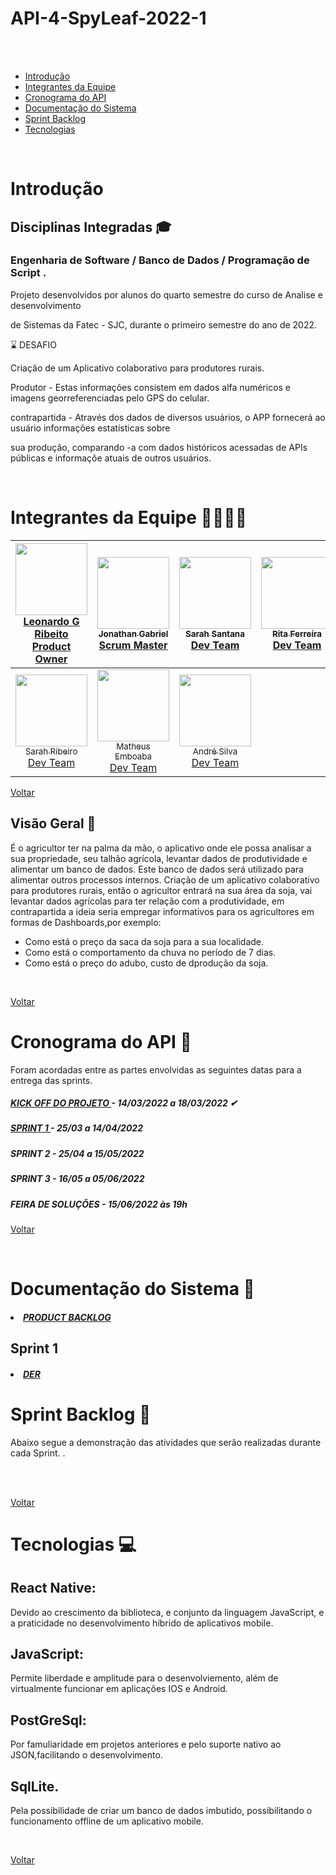 # API-4-SpyLeaf-2022-1
 
 <br/>
 <br id="topo">

- [Introdução](#Introdução)
- [Integrantes da Equipe](#IntegrantesdaEquipe)
- [Cronograma do API](#CronogramadoAPI)
- [Documentação do Sistema](#Documentacao)
- [Sprint Backlog](#SprintBacklog)
- [Tecnologias](#Tecnologias)


 <br/>

# Introdução <a name = "Introdução"></a>

## Disciplinas Integradas 🎓

### Engenharia de Software / Banco de Dados / Programação de Script .

Projeto desenvolvidos por alunos do quarto semestre do curso de Analise e desenvolvimento

de Sistemas da Fatec - SJC, durante o primeiro semestre do ano de 2022.



 ⌛ DESAFIO   

 Criação de um Aplicativo colaborativo para produtores rurais.

Produtor - Estas informações consistem em dados alfa numéricos e imagens georreferenciadas pelo GPS do celular.

contrapartida - Através dos dados de diversos usuários, o APP fornecerá ao usuário informações estatísticas sobre

sua produção, comparando -a com dados históricos acessadas de APIs públicas e informaçõe atuais de outros usuários.

 <br/>

 # Integrantes da Equipe 👩‍💻👨‍💻 <a name = "IntegrantesdaEquipe"></a>

[<img src="https://i.imgur.com/xfMfApD.png" width=115 > <br> <sub> <a href="https://github.com/Leo0256">Leonardo G Ribeito </a><br><a href="https://www.linkedin.com/uas/login?session_redirect=https%3A%2F%2Fwww.linkedin.com%2Fm%2Fin%2Fleonardo-gustavo-ribeiro-ba23831b6">Product Owner </a><br></sub>](https://github.com/Leo0256)  | [<img src="https://i.imgur.com/8Q01H2e.png" width=115 ><br><sub> Jonathan Gabriel</a><br><a href="https://www.linkedin.com/in/jonathan-gabriel-"> Scrum Master</a><br> </sub>](https://github.com/Jonathan-Assis) |[<img src="https://i.imgur.com/zpP2jTR.png" width=115 ><br><sub> Sarah Santana </a><br><a href="https://www.linkedin.com/in/sarah-santana-843394200">Dev Team</a><br></sub>](https://github.com/Sarah781)| [<img src="https://i.imgur.com/kEh4Dqy.png" width=115 ><br><sub> Rita Ferreira </a><br><a href="https://www.linkedin.com/in/rita-ferreira-894ba1200">Dev Team </a></sub>](https://github.com/ferreirarita) |
| :---: | :---: | :---:| :---:| 
[<img src="https://i.imgur.com/vYxIr1Y.png" width=115 > <br> <sub> Sarah Ribeiro</a><br><a href="https://www.linkedin.com/in/sarah-ribeiro-494000196/"> Dev Team</a> <br> </sub>](https://github.com/Sarah6197) | [<img src="https://i.imgur.com/pl2eIJX.png" width=115 > <br> <sub> Matheus Emboaba </a><br><a href="https://www.linkedin.com/in/matheus-emboaba-a21970236">Dev Team</a> <br> </sub>](https://github.com/MatheusEmboabaTeteu) | [<img src="https://i.imgur.com/D3R6HlJ.png" width=115 > <br> <sub> André Silva </a><br><a href="https://www.linkedin.com/in/andr%C3%A9-silva-63a4621ba/">Dev Team </a>  </sub>](https://github.com/AndreSilva358) |


[Voltar](#topo)


## Visão Geral 🔎

É o agricultor ter na palma da mão, o aplicativo onde ele possa analisar a sua propriedade, seu talhão agrícola, levantar dados de 
produtividade e alimentar um banco de dados. 
Este banco de dados será utilizado  para alimentar outros processos internos.
Criação de um aplicativo colaborativo para produtores rurais, então o agricultor entrará na sua área da soja, vai levantar dados agrícolas 
para ter relação com a produtividade, em contrapartida a ideia seria empregar informativos para os agricultores em formas de Dashboards,por exemplo:

* Como está o preço da saca da soja para a sua localidade.
* Como está o comportamento da chuva no período de 7 dias.
* Como está o preço do adubo, custo de dprodução da soja. 

<br/>

[Voltar](#topo)
<br/>




# Cronograma do API 📆 <a name = "CronogramadoAPI"></a>

Foram acordadas entre as partes envolvidas as seguintes datas para a entrega das sprints.

<h5 >
   <a href='https://github.com/ferreirarita/API-4-SpyLeaf-2022-1/tree/main/Refer%C3%AAncias/KickOff'>
   KICK OFF DO PROJETO </a> - 14/03/2022 a 18/03/2022 ✔</h5>

   <h5 >
   <a href='https://github.com/ferreirarita/Aprendizagem-por-Projetos-Integrados--2022/tree/Sprint-1'>
   SPRINT 1 </a> - 25/03 a 14/04/2022 </h5>

   <h5 >
   
   SPRINT 2 </a> - 25/04 a 15/05/2022 </h5>

   <h5 >
  
  SPRINT 3 </a> - 16/05 a 05/06/2022  </h5>

   <h5 >
 
FEIRA DE SOLUÇÕES</a> - 15/06/2022 às 19h </h5>

[Voltar](#topo)

 <br/>

# Documentação do Sistema 📂 <a name = "Documentacao"></a>

  <h5 >
   <a href='https://github.com/ferreirarita/API-4-SrSoja-2022-1/blob/main/Refer%C3%AAncias/DocBackLog/Readme.md'>
   <li> PRODUCT BACKLOG</li></a> </h5>

## Sprint 1

   <h5 >
   <a href='https://github.com/ferreirarita/API-4-SpyLeaf-2022-1/tree/main/Refer%C3%AAncias/Der'>
   
   <li> DER </li></a> </h5>

   



# Sprint Backlog 📃<a name = "SprintBacklog"></a>

<h align="center"> Abaixo segue a demonstração das atividades que serão realizadas durante cada Sprint. .</h>

 <br/>



 <br/>


[Voltar](#topo)
 <br/>
 

# Tecnologias 💻 <a name = "Tecnologias"></a>

## React Native:

Devido ao crescimento da biblioteca, e conjunto da linguagem JavaScript, e a praticidade no desenvolvimento híbrido de aplicativos mobile.

## JavaScript:

Permite liberdade e amplitude para o desenvolviemento, além de virtualmente funcionar em aplicações IOS e Android.

## PostGreSql:

Por famuliaridade em projetos anteriores e pelo suporte nativo ao JSON,facilitando o desenvolvimento.


## SqlLite.

Pela possibilidade de criar um banco de dados imbutido, possibilitando o funcionamento offline de um aplicativo mobile.


<br/>



[Voltar](#topo)
<br/>



